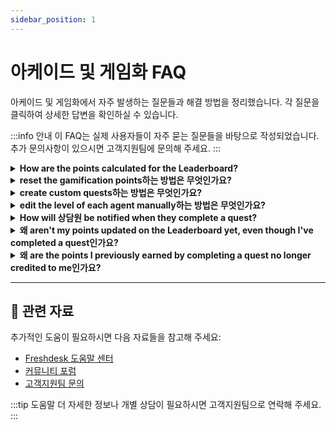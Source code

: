 ```yaml
---
sidebar_position: 1
---
```


# 아케이드 및 게임화 FAQ

아케이드 및 게임화에서 자주 발생하는 질문들과 해결 방법을 정리했습니다. 각 질문을 클릭하여 상세한 답변을 확인하실 수 있습니다.

:::info 안내
이 FAQ는 실제 사용자들이 자주 묻는 질문들을 바탕으로 작성되었습니다. 추가 문의사항이 있으시면 고객지원팀에 문의해 주세요.
:::

<details>
<summary><strong>How are the points calculated for the Leaderboard?</strong></summary>

Every ticket that an agent handles/resolves can help him/her gain points. The number of points to be awarded to 상담원 can be set by the 관리자 under **관리자 > Agent Productivity > Arcade.****![이미지](https://s3.amazonaws.com/cdn.freshdesk.com/data/헬프데스크/attachments/production/42921510/original/Jcjg4ddnU4gajedH-ZMkI1fEqfbaY6Ey5w.png?1547650910)**There are four trophies in Freshdesk, that are offered to the 상담원 with the highest number of points in the Leaderboard, each based on different criteria:- **Most Valuable Player:** Agent with the most overall points for the current month.
- **고객 'Wow' Champion:** Agent with the maximum 고객 Satisfaction points for the current month.
- **Sharpshooter:** Agent with the highest First Call Resolution (ticket was solved with only one interaction between agent and 고객) for the current month.
- **Speed Racer:** Agent with the maximum points for Fast Resolution (ticket was solved in under an hour) for the current month.The Leaderboard is reset on the first of every month so everyone can start over with a clean slate.You can have a look at [this article](https://지원.freshdesk.com/지원/solutions/articles/40873-leaderboards-trophies-and-badges) for further information on the leaderboard.

</details>

<details>
<summary><strong>reset the gamification points하는 방법은 무엇인가요?</strong></summary>

To reset the points for all the 상담원, kindly navigate to **관리자 > Agent Productivity > Arcade** and choose the Reset button next to the Enable option.You can also reset the points individually for each agent under the Agent's profile.Here's [a link to](https://지원.freshdesk.com/지원/solutions/articles/213866-resetting-the-points-in-the-arcade) the steps you'll need to do.

</details>

<details>
<summary><strong>create custom quests하는 방법은 무엇인가요?</strong></summary>

To create custom quests, please navigate to **관리자 > Agent Productivity > Arcade > Quests** and choose to either edit the default quests or add new ones of your choice.[This article](https://지원.freshdesk.com/지원/solutions/articles/40870-creating-a-new-quest) will give you a step-by-step insight into how you can create new quests.

</details>

<details>
<summary><strong>edit the level of each agent manually하는 방법은 무엇인가요?</strong></summary>

You can override the system and manually set the level of the agent under **관리자  > 팀 > 상담원 > Edit **(next to the agent's name)** **and set the level manually.

</details>

<details>
<summary><strong>How will 상담원 be notified when they complete a quest?</strong></summary>

As of now, 상담원 won't receive a notification on completion of a quest. However, they could always navigate to their agent profile and view the badges they've earned over the time.

</details>

<details>
<summary><strong>왜 aren't my points updated on the Leaderboard yet, even though I've completed a quest인가요?</strong></summary>

The leaderboard is a back-end operation and, as such, takes a while to be updated. There will be a delay in updating points, based on the queue.You can rest assured that the points will definitely be updated soon. If the delay is too long, please send an 이메일 to [지원@freshdesk.com](mailto:지원@freshdesk.com).

</details>

<details>
<summary><strong>왜 are the points I previously earned by completing a quest no longer credited to me인가요?</strong></summary>

If the actions that led to you achieving the quest in the first place were later **canceled or nullified,** the points awarded for the quest will be retracted as well.For example, if you had a quest to resolve 10 티켓 in a day and you did so, you'd be awarded the respective points for that quest. But, at a later point in time, if any one of those 티켓 is **reopened,** the quest would be canceled and the points removed.

</details>

---

## 🔗 관련 자료

추가적인 도움이 필요하시면 다음 자료들을 참고해 주세요:

- [Freshdesk 도움말 센터](https://support.freshdesk.com)
- [커뮤니티 포럼](https://community.freshworks.com)
- [고객지원팀 문의](mailto:support@freshdesk.com)

:::tip 도움말
더 자세한 정보나 개별 상담이 필요하시면 고객지원팀으로 연락해 주세요.
:::
